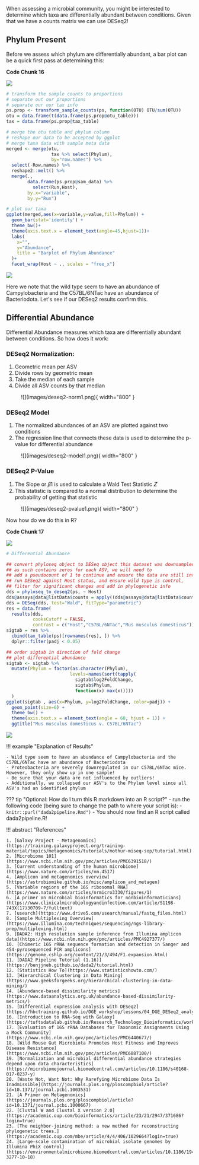 When assessing a microbial community, you might be interested to determine which taxa are differentially abundant between conditions. Given that we have a counts matrix we can use DESeq2!

## Phylum Present

Before we assess which phylum are differentially abundant, a bar plot can be a quick first pass at determining this:

**Code Chunk 16**

![](images/r-markdown-header.png)

```R
# transform the sample counts to proportions
# separate out our proportions
# separate our our tax info
ps.prop <- transform_sample_counts(ps, function(OTU) OTU/sum(OTU))
otu = data.frame(t(data.frame(ps.prop@otu_table)))
tax = data.frame(ps.prop@tax_table) 

# merge the otu table and phylum column
# reshape our data to be accepted by ggplot
# merge taxa data with sample meta data
merged <- merge(otu,
                 tax %>% select(Phylum),
                 by="row.names") %>%
  select(-Row.names) %>%
  reshape2::melt() %>%
  merge(.,
        data.frame(ps.prop@sam_data) %>%
          select(Run,Host),
        by.x="variable",
        by.y="Run")

# plot our taxa 
ggplot(merged,aes(x=variable,y=value,fill=Phylum)) +
  geom_bar(stat='identity') +
  theme_bw()+
  theme(axis.text.x = element_text(angle=45,hjust=1))+
  labs(
    x="",
    y="Abundance",
    title = "Barplot of Phylum Abundance"
  )+
  facet_wrap(Host ~ ., scales = "free_x")
```

![](images/present-phylum3.png)

Here we note that the wild type seem to have an abundance of Campylobacteria and the C57BL/6NTac have an abundance of Bacteriodota. Let's see if our DESeq2 results confirm this.


## Differential Abundance 

Differential Abundance measures which taxa are differentially abundant between conditions. So how does it work:

### DESeq2 Normalization:
1. Geometric mean per ASV
2. Divide rows by geometric mean
3. Take the median of each sample
4. Divide all ASV counts by that median

<figure markdown>
  ![](images/deseq2-norm1.png){ width="800" }
</figure>

### DESeq2 Model
1. The normalized abundances of an ASV are plotted against two conditions
2. The regression line that connects these data is used to determine the p-value for differential abundance

<figure markdown>
  ![](images/deseq2-model1.png){ width="800" }
</figure>


### DESeq2 P-Value
1. The Slope or 𝛽1 is used to calculate a Wald Test Statistic 𝑍
2. This statistic is compared to a normal distribution to determine the probability of getting that statistic 

<figure markdown>
  ![](images/deseq2-pvalue1.png){ width="800" }
</figure>

Now how do we do this in R?

**Code Chunk 17**

![](images/r-markdown-header.png)

```R
# Differential Abundance

## convert phyloseq object to DESeq object this dataset was downsampled and 
## as such contains zeros for each ASV, we will need to
## add a pseudocount of 1 to continue and ensure the data are still integers
## run DESeq2 against Host status, and ensure wild type is control,
## filter for significant changes and add in phylogenetic info
dds = phyloseq_to_deseq2(ps, ~ Host)
dds@assays@data@listData$counts = apply((dds@assays@data@listData$counts +1),2,as.integer)
dds = DESeq(dds, test="Wald", fitType="parametric")
res = data.frame(
  results(dds,
          cooksCutoff = FALSE, 
          contrast = c("Host","C57BL/6NTac","Mus musculus domesticus")))
sigtab = res %>%
  cbind(tax_table(ps)[rownames(res), ]) %>%
  dplyr::filter(padj < 0.05) 

## order sigtab in direction of fold change
## plot differential abundance
sigtab <- sigtab %>%
  mutate(Phylum = factor(as.character(Phylum), 
                        levels=names(sort(tapply(
                          sigtab$log2FoldChange, 
                          sigtab$Phylum, 
                          function(x) max(x)))))
  )
ggplot(sigtab , aes(x=Phylum, y=log2FoldChange, color=padj)) + 
  geom_point(size=6) + 
  theme_bw() +
  theme(axis.text.x = element_text(angle = 60, hjust = 1)) +
  ggtitle("Mus musculus domesticus v. C57BL/6NTac")
```

![](images/deseq2-res1.png)

!!! example "Explanation of Results"

    - Wild type seem to have an abundance of Campylobacteria and the C57BL/6NTac have an abundance of Bacteriodota
    - Proteobacteria are severely downregulated in our C57BL/6NTac mice. However, they only show up in one sample!
    - Be sure that your data are not influenced by outliers!
    - Additionally, we collapsed our ASV's to the Phylum level since all ASV's had an identified phylum
    
??? tip "Optional: How do I turn this R markdown into an R script?"
    - run the following code (being sure to change the path to where your script is): 
    - `knitr::purl("dada2pipeline.Rmd")`
    - You should now find an R script called dada2pipeline.R!
    

!!! abstract "References"
    
    1. [Galaxy Project - Metagenomics](https://training.galaxyproject.org/training-material/topics/metagenomics/tutorials/mothur-miseq-sop/tutorial.html)
    2. [Microbiome 101](https://www.ncbi.nlm.nih.gov/pmc/articles/PMC6391518/)
    3. [Current understanding of the human microbiome](https://www.nature.com/articles/nm.4517)
    4. [Amplicon and metagenomics overview](https://astrobiomike.github.io/misc/amplicon_and_metagen)
    5. [Variable regions of the 16S ribosomal RNA](https://www.nature.com/articles/nrmicro3330/figures/1)
    6. [A primer on microbial bioinformatics for nonbioinformaticians](https://www.clinicalmicrobiologyandinfection.com/article/S1198-743X(17)30709-7/fulltext)
    7. [usearch](https://www.drive5.com/usearch/manual/fastq_files.html)
    8. [Sample Multiplexing Overview](https://www.illumina.com/techniques/sequencing/ngs-library-prep/multiplexing.html)
    9. [DADA2: High resolution sample inference from Illumina amplicon data](https://www.ncbi.nlm.nih.gov/pmc/articles/PMC4927377/)
    10. [Chimeric 16S rRNA sequence formation and detection in Sanger and 454-pyrosequenced PCR amplicons](https://genome.cshlp.org/content/21/3/494/F1.expansion.html)
    11. [DADA2 Pipeline Tutorial (1.16)](https://benjjneb.github.io/dada2/tutorial.html)
    12. [Statistics How To](https://www.statisticshowto.com/)
    13. [Hierarchical Clustering in Data Mining](https://www.geeksforgeeks.org/hierarchical-clustering-in-data-mining/)
    14. [Abundance-based dissimilarity metrics](https://www.dataanalytics.org.uk/abundance-based-dissimilarity-metrics/)
    15. [Differential expression analysis with DESeq2](https://hbctraining.github.io/DGE_workshop/lessons/04_DGE_DESeq2_analysis.html)
    16. [Introduction to RNA-Seq with Galaxy](https://tuftsdatalab.github.io/Research_Technology_Bioinformatics/workshops/IntroToRNAseqGalaxy/slides/galaxyWorkshop_idgh1001_15Feb2022.pdf)
    17. [Evaluation of 16S rRNA Databases for Taxonomic Assignments Using a Mock Community](https://www.ncbi.nlm.nih.gov/pmc/articles/PMC6440677/)
    18. [Wild Mouse Gut Microbiota Promotes Host Fitness and Improves Disease Resistance](https://www.ncbi.nlm.nih.gov/pmc/articles/PMC6887100/)
    19. [Normalization and microbial differential abundance strategies depend upon data characteristics](https://microbiomejournal.biomedcentral.com/articles/10.1186/s40168-017-0237-y)
    20. [Waste Not, Want Not: Why Rarefying Microbiome Data Is Inadmissible](https://journals.plos.org/ploscompbiol/article?id=10.1371/journal.pcbi.1003531)
    21. [A Primer on Metagenomics](https://journals.plos.org/ploscompbiol/article?id=10.1371/journal.pcbi.1000667)
    22. [Clustal W and Clustal X version 2.0](https://academic.oup.com/bioinformatics/article/23/21/2947/371686?login=true)
    23. [The neighbor-joining method: a new method for reconstructing phylogenetic trees.](https://academic.oup.com/mbe/article/4/4/406/1029664?login=true)
    24. [Large-scale contamination of microbial isolate genomes by Illumina PhiX control](https://environmentalmicrobiome.biomedcentral.com/articles/10.1186/1944-3277-10-18)

